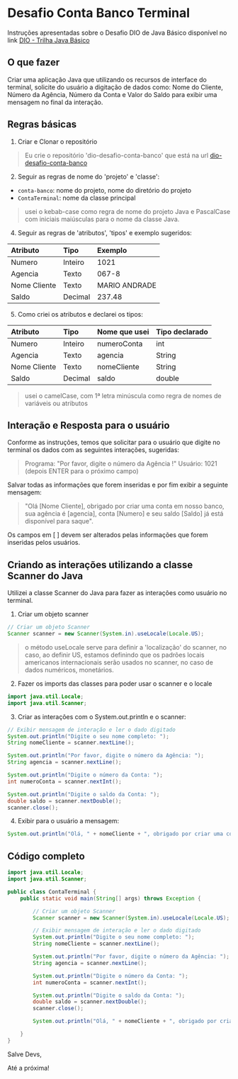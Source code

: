# Desafio Conta Banco Terminal

Instruções apresentadas sobre o Desafio DIO de Java Básico disponível no link [DIO - Trilha Java Básico](https://github.com/digitalinnovationone/trilha-java-basico/tree/main/desafios/sintaxe)

## O que fazer

Criar uma aplicação Java que utilizando os recursos de interface do terminal, solicite do usuário a digitação de dados como: Nome do Cliente, Número da Agência, Número da Conta e Valor do Saldo para exibir uma mensagem no final da interação.

## Regras básicas

1. Criar e Clonar o repositório

> Eu crie o repositório 'dio-desafio-conta-banco' que está na url 
[dio-desafio-conta-banco](https://github.com/edsonmaia/dio-desafio-conta-banco)

2. Seguir as regras de nome do 'projeto' e 'classe':

- `conta-banco`: nome do projeto, nome do diretório do projeto
- `ContaTerminal`: nome da classe principal

> usei o kebab-case como regra de nome do projeto Java e PascalCase com iniciais maiúsculas para o nome da classe Java.

4. Seguir as regras de 'atributos', 'tipos' e exemplo sugeridos:

| Atributo      | Tipo    | Exemplo       |
|:------------- |:------- |:------------- |
| Numero        | Inteiro | 1021          |
| Agencia       | Texto   | 067-8         |
| Nome Cliente  | Texto   | MARIO ANDRADE |
| Saldo         | Decimal | 237.48        |

5. Como criei os atributos e declarei os tipos:

| Atributo      | Tipo    | Nome que usei | Tipo declarado  |
|:------------- |:------- |:------------- |:----------------|
| Numero        | Inteiro | numeroConta   | int             |
| Agencia       | Texto   | agencia       | String          |
| Nome Cliente  | Texto   | nomeCliente   | String          |
| Saldo         | Decimal | saldo         | double          |

> usei o camelCase, com 1ª letra minúscula como regra de nomes de variáveis ou atributos 

## Interação e Resposta para o usuário

Conforme as instruções, temos que solicitar para o usuário que digite no terminal os dados com as seguintes interações, sugeridas:

> Programa: "Por favor, digite o número da Agência !"
> Usuário: 1021 (depois ENTER para o próximo campo)

Salvar todas as informações que forem inseridas e por fim exibir a seguinte mensagem:

> "Olá [Nome Cliente], obrigado por criar uma conta em nosso banco, sua agência é [agencia], conta [Numero] e seu saldo [Saldo] já está disponível para saque".

Os campos em [ ] devem ser alterados pelas informações que forem inseridas pelos usuários.

## Criando as interações utilizando a classe Scanner do Java

Utilizei a classe Scanner do Java para fazer as interações como usuário no terminal.

1. Criar um objeto scanner

~~~java
// Criar um objeto Scanner
Scanner scanner = new Scanner(System.in).useLocale(Locale.US);

~~~

> o método useLocale serve para definir a 'localização' do scanner, no caso, ao definir US, estamos definindo que os padrões locais americanos internacionais serão usados no scanner, no caso de dados numéricos, monetários.

2. Fazer os imports das classes para poder usar o scanner e o locale

~~~java
import java.util.Locale;
import java.util.Scanner;

~~~

3. Criar as interações com o System.out.println e o scanner:

~~~java
// Exibir mensagem de interação e ler o dado digitado
System.out.println("Digite o seu nome completo: ");
String nomeCliente = scanner.nextLine();

System.out.println("Por favor, digite o número da Agência: ");
String agencia = scanner.nextLine();

System.out.println("Digite o número da Conta: ");
int numeroConta = scanner.nextInt();

System.out.println("Digite o saldo da Conta: ");
double saldo = scanner.nextDouble();
scanner.close();

~~~

4. Exibir para o usuário a mensagem:

~~~java
System.out.println("Olá, " + nomeCliente + ", obrigado por criar uma conta em nosso banco, sua agência é " + agencia + ", conta " + numeroConta + " e seu saldo R$ " + saldo + " já está disponível para saque.");

~~~

## Código completo

~~~java
import java.util.Locale;
import java.util.Scanner;

public class ContaTerminal {
    public static void main(String[] args) throws Exception {

        // Criar um objeto Scanner
        Scanner scanner = new Scanner(System.in).useLocale(Locale.US);

        // Exibir mensagem de interação e ler o dado digitado
        System.out.println("Digite o seu nome completo: ");
        String nomeCliente = scanner.nextLine();

        System.out.println("Por favor, digite o número da Agência: ");
        String agencia = scanner.nextLine();

        System.out.println("Digite o número da Conta: ");
        int numeroConta = scanner.nextInt();

        System.out.println("Digite o saldo da Conta: ");
        double saldo = scanner.nextDouble();
        scanner.close();

        System.out.println("Olá, " + nomeCliente + ", obrigado por criar uma conta em nosso banco, sua agência é " + agencia + ", conta " + numeroConta + " e seu saldo R$ " + saldo + " já está disponível para saque.");

    }
}

~~~

Salve Devs,

Até a próxima!

